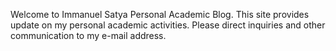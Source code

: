 Welcome to Immanuel Satya Personal Academic Blog. This site provides update on my personal academic activities. Please direct inquiries and other communication
to my e-mail address.
